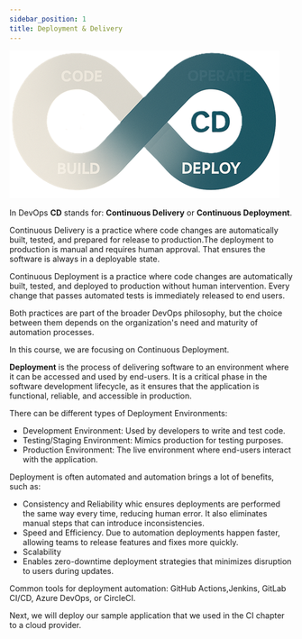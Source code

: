 ```yaml
---
sidebar_position: 1
title: Deployment & Delivery
---
```


![CD loop](./img/cd_loop.png)

In DevOps **CD** stands for: **Continuous Delivery** or **Continuous Deployment**.

Continuous Delivery is a practice where code changes are automatically built, tested, and prepared for release to production.The deployment to production is manual and requires human approval. That ensures the software is always in a deployable state.

Continuous Deployment is a practice where code changes are automatically built, tested, and deployed to production without human intervention.
Every change that passes automated tests is immediately released to end users.

Both practices are part of the broader DevOps philosophy, but the choice between them depends on the organization's need and maturity of automation processes.

In this course, we are focusing on Continuous Deployment.

**Deployment** is the process of delivering software to an environment where it can be accessed and used by end-users. It is a critical phase in the software development lifecycle, as it ensures that the application is functional, reliable, and accessible in production.

There can be different types of Deployment Environments:
- Development Environment: Used by developers to write and test code.
- Testing/Staging Environment: Mimics production for testing purposes.
- Production Environment: The live environment where end-users interact with the application.

Deployment is often automated and automation brings a lot of benefits, such as:
- Consistency and Reliability whic ensures deployments are performed the same way every time, reducing human error. It also eliminates manual steps that can introduce inconsistencies.
- Speed and Efficiency. Due to automation deployments happen faster, allowing teams to release features and fixes more quickly.
- Scalability
- Enables zero-downtime deployment strategies that minimizes disruption to users during updates.

Common tools for deployment automation: GitHub Actions,Jenkins, GitLab CI/CD, Azure DevOps, or CircleCI.

Next, we will deploy our sample application that we used in the CI chapter to a cloud provider.